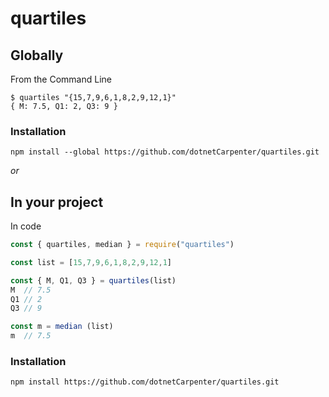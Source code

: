 quartiles
=========

## Globally

From the Command Line

```
$ quartiles "{15,7,9,6,1,8,2,9,12,1}"
{ M: 7.5, Q1: 2, Q3: 9 }
```

### Installation

```
npm install --global https://github.com/dotnetCarpenter/quartiles.git
```

_or_

## In your project

In code

```js
const { quartiles, median } = require("quartiles")

const list = [15,7,9,6,1,8,2,9,12,1]

const { M, Q1, Q3 } = quartiles(list)
M  // 7.5
Q1 // 2
Q3 // 9

const m = median (list)
m  // 7.5
```

### Installation

```
npm install https://github.com/dotnetCarpenter/quartiles.git
```
